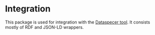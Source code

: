 # Integration

This package is used for integration with the [Dataspecer tool](https://github.com/mff-uk/dataspecer). It consists mostly of RDF and JSON-LD wrappers.